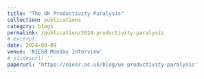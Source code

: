 ```yaml
---
title: "The UK Productivity Paralysis"
collection: publications
category: blogs
permalink: /publication/2024-productivity-paralysis
# excerpt: ''
date: 2024-09-09
venue: 'NIESR Monday Interview'
# slidesurl: ''
paperurl: 'https://niesr.ac.uk/blog/uk-productivity-paralysis'
---
```

